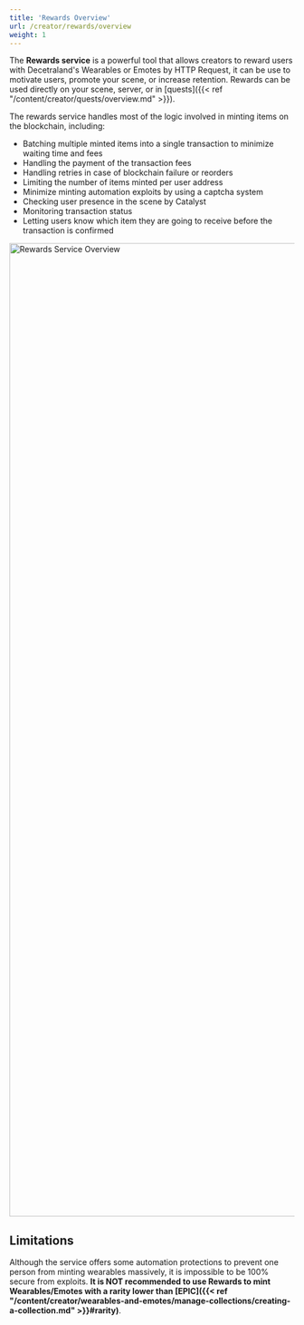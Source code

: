 ```yaml
---
title: 'Rewards Overview'
url: /creator/rewards/overview
weight: 1
---
```


The **Rewards service** is a powerful tool that allows creators to reward users with Decetraland's Wearables or Emotes by HTTP Request, it can be use to motivate users, promote your scene, or increase retention. Rewards can be used directly on your scene, server, or in [quests]({{< ref "/content/creator/quests/overview.md" >}}).

The rewards service handles most of the logic involved in minting items on the blockchain, including:

- Batching multiple minted items into a single transaction to minimize waiting time and fees
- Handling the payment of the transaction fees
- Handling retries in case of blockchain failure or reorders
- Limiting the number of items minted per user address
- Minimize minting automation exploits by using a captcha system
- Checking user presence in the scene by Catalyst
- Monitoring transaction status
- Letting users know which item they are going to receive before the transaction is confirmed

<img src="/images/rewards/overview.png" alt="Rewards Service Overview" width="1716" hegiht="687" />

## Limitations

Although the service offers some automation protections to prevent one person from minting wearables massively, it is impossible to be 100% secure from exploits. **It is NOT recommended to use Rewards to mint Wearables/Emotes with a rarity lower than [EPIC]({{< ref "/content/creator/wearables-and-emotes/manage-collections/creating-a-collection.md" >}}#rarity)**.
